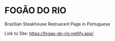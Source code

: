 # FOGÃO DO RIO

Brazilian Steakhouse Restuarant Page in Portuguese

Link to Site: https://fogao-do-rio.netlify.app/
